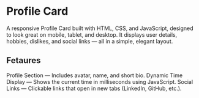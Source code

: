 # Profile Card 
A responsive Profile Card built with HTML, CSS, and JavaScript, designed to look great on mobile, tablet, and desktop.
It displays user details, hobbies, dislikes, and social links — all in a simple, elegant layout.

## Fetaures 
Profile Section — Includes avatar, name, and short bio.
Dynamic Time Display — Shows the current time in milliseconds using JavaScript.
Social Links — Clickable links that open in new tabs (LinkedIn, GitHub, etc.).